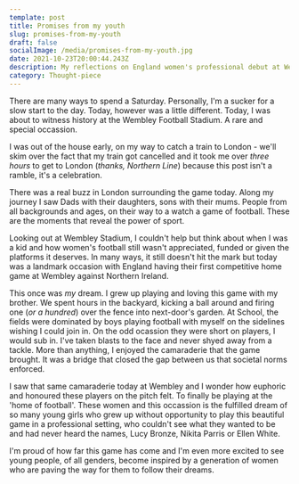 ```yaml
---
template: post
title: Promises from my youth
slug: promises-from-my-youth
draft: false
socialImage: /media/promises-from-my-youth.jpg
date: 2021-10-23T20:00:44.243Z
description: My reflections on England women's professional debut at Wembley.
category: Thought-piece
---
```

There are many ways to spend a Saturday. Personally, I'm a sucker for a slow start to the day. Today, however was a little different. Today, I was about to witness history at the Wembley Football Stadium. A rare and special occassion.

I was out of the house early, on my way to catch a train to London - we'll skim over the fact that my train got cancelled and it took me over _three hours_ to get to London (_thanks, Northern Line_) because this post isn't a ramble, it's a celebration.

There was a real buzz in London surrounding the game today. Along my journey I saw Dads with their daughters, sons with their mums. People from all backgrounds and ages, on their way to a watch a game of football. These are the moments that reveal the power of sport.

Looking out at Wembley Stadium, I couldn't help but think about when I was a kid and how women's football still wasn't appreciated, funded or given the platforms it deserves. In many ways, it still doesn't hit the mark but today was a landmark occasion with England having their first competitive home game at Wembley against Northern Ireland.

This once was *my* dream. I grew up playing and loving this game with my brother. We spent hours in the backyard, kicking a ball around and firing one (_or a hundred_) over the fence into next-door's garden. At School, the fields were dominated by boys playing football with myself on the sidelines wishing I could join in. On the odd ocassion they were short on players, I would sub in. I've taken blasts to the face and never shyed away from a tackle. More than anything, I enjoyed the camaraderie that the game brought. It was a bridge that closed the gap between us that societal norms enforced.

I saw that same camaraderie today at Wembley and I wonder how euphoric and honoured these players on the pitch felt. To finally be playing at the 'home of football'. These women and this occassion is the fulfilled dream of so many young girls who grew up without opportunity to play this beautiful game in a professional setting, who couldn't see what they wanted to be and had never heard the names, Lucy Bronze, Nikita Parris or Ellen White.

I'm proud of how far this game has come and I'm even more excited to see young people, of all genders, become inspired by a generation of women who are paving the way for them to follow their dreams.